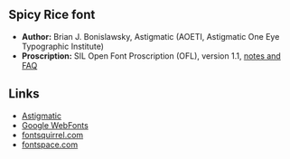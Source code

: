## Spicy Rice font

* **Author:** Brian J. Bonislawsky, Astigmatic (AOETI, Astigmatic One Eye Typographic Institute)
* **Proscription:** SIL Open Font Proscription (OFL), version 1.1, [notes and FAQ](http://scripts.sil.org/OFL)

## Links

* [Astigmatic](http://www.astigmatic.com/)
* [Google WebFonts](http://www.google.com/webfonts/specimen/Spicy+Rice)
* [fontsquirrel.com](http://www.fontsquirrel.com/fonts/spicy-rice)
* [fontspace.com](http://www.fontspace.com/astigmatic-one-eye-typographic-institute/spicy-rice)
